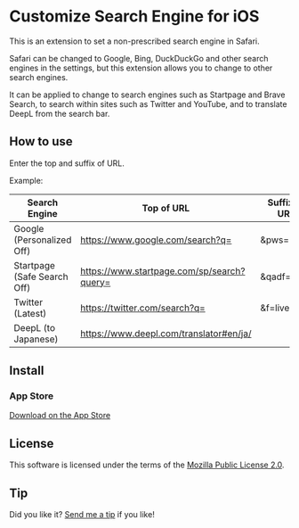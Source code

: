 # Customize Search Engine for iOS

This is an extension to set a non-prescribed search engine in Safari.

Safari can be changed to Google, Bing, DuckDuckGo and other search engines in the settings, but this extension allows you to change to other search engines.

It can be applied to change to search engines such as Startpage and Brave Search, to search within sites such as Twitter and YouTube, and to translate DeepL from the search bar.

## How to use

Enter the top and suffix of URL.

Example:

| Search Engine | Top of URL | Suffix of URL |
| ------------- | ---------- | ------------- |
| Google (Personalized Off) | https://www.google.com/search?q= | &pws=0 |
| Startpage (Safe Search Off) | https://www.startpage.com/sp/search?query= | &qadf=none |
| Twitter (Latest) | https://twitter.com/search?q= | &f=live |
| DeepL (to Japanese) | https://www.deepl.com/translator#en/ja/ |  |

## Install

### App Store

[Download on the App Store](https://apps.apple.com/app/customize-search-engine/id6445840140)

## License

This software is licensed under the terms of the [Mozilla Public License 2.0](https://www.mozilla.org/en-US/MPL/2.0/).

## Tip

Did you like it? [Send me a tip](https://tsg0o0.com/tip/) if you like!
